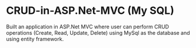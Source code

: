 # CRUD-in-ASP.Net-MVC (My SQL)

Built an application in ASP.Net MVC where user can perform CRUD operations (Create, Read, Update, Delete) using MySql as the database and using entity framework.
